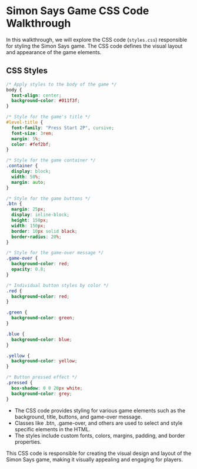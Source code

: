 # Simon Says Game CSS Code Walkthrough

In this walkthrough, we will explore the CSS code (`styles.css`) responsible for styling the Simon Says game. The CSS code defines the visual layout and appearance of the game elements.

## CSS Styles

```css
/* Apply styles to the body of the game */
body {
  text-align: center;
  background-color: #011f3f;
}

/* Style for the game's title */
#level-title {
  font-family: "Press Start 2P", cursive;
  font-size: 3rem;
  margin: 5%;
  color: #fef2bf;
}

/* Style for the game container */
.container {
  display: block;
  width: 50%;
  margin: auto;
}

/* Style for the game buttons */
.btn {
  margin: 25px;
  display: inline-block;
  height: 150px;
  width: 150px;
  border: 10px solid black;
  border-radius: 20%;
}

/* Style for the game-over message */
.game-over {
  background-color: red;
  opacity: 0.8;
}

/* Individual button styles by color */
.red {
  background-color: red;
}

.green {
  background-color: green;
}

.blue {
  background-color: blue;
}

.yellow {
  background-color: yellow;
}

/* Button pressed effect */
.pressed {
  box-shadow: 0 0 20px white;
  background-color: grey;
}
```

- The CSS code provides styling for various game elements such as the background, title, buttons, and game-over message.
- Classes like .btn, .game-over, and others are used to select and style specific elements in the HTML.
- The styles include custom fonts, colors, margins, padding, and border properties.

This CSS code is responsible for creating the visual design and layout of the Simon Says game, making it visually appealing and engaging for players.
